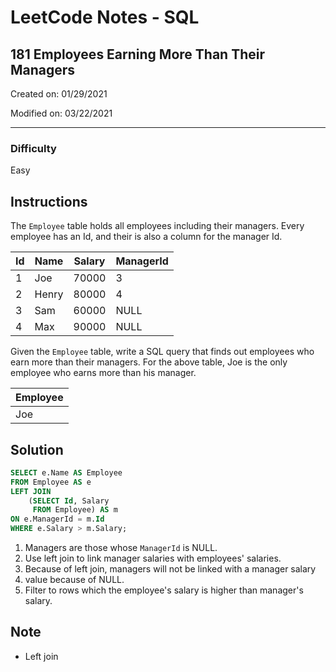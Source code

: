 # LeetCode Notes - SQL

## 181 Employees Earning More Than Their Managers

Created on: 01/29/2021

Modified on: 03/22/2021

---

### Difficulty

Easy

## Instructions

The `Employee` table holds all employees including their managers. Every 
employee has an Id, and their is also a column for the manager Id.

| Id | Name  | Salary | ManagerId |
| -- | ----- | ------ | --------- |
| 1  | Joe   | 70000  | 3         |
| 2  | Henry | 80000  | 4         |
| 3  | Sam   | 60000  | NULL      |
| 4  | Max   | 90000  | NULL      |

Given the `Employee` table, write a SQL query that finds out employees who 
earn more than their managers. For the above table, Joe is the only employee 
who earns more than his manager.

| Employee |
| -------- |
| Joe      |

## Solution

``` sql
SELECT e.Name AS Employee
FROM Employee AS e
LEFT JOIN 
    (SELECT Id, Salary
     FROM Employee) AS m
ON e.ManagerId = m.Id
WHERE e.Salary > m.Salary;
```

1. Managers are those whose `ManagerId` is NULL.
2. Use left join to link manager salaries with employees' salaries.
3. Because of left join, managers will not be linked with a manager salary 
4. value because of NULL.
5. Filter to rows which the employee's salary is higher than manager's salary.

## Note

- Left join